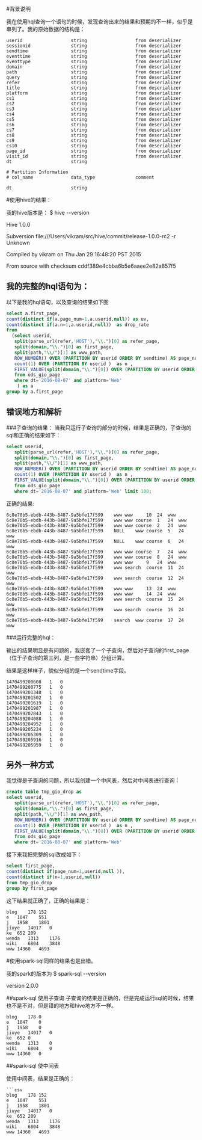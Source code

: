
#背景说明

我在使用hql查询一个语句的时候，发现查询出来的结果和预期的不一样，似乎是串列了。我的原始数据的结构是：
```csv
userid              	string              	from deserializer   
sessionid           	string              	from deserializer   
sendtime            	string              	from deserializer   
eventtime           	string              	from deserializer   
eventtype           	string              	from deserializer   
domain              	string              	from deserializer   
path                	string              	from deserializer   
query               	string              	from deserializer   
refer               	string              	from deserializer   
title               	string              	from deserializer   
platform            	string              	from deserializer   
cs1                 	string              	from deserializer   
cs2                 	string              	from deserializer   
cs3                 	string              	from deserializer   
cs4                 	string              	from deserializer   
cs5                 	string              	from deserializer   
cs6                 	string              	from deserializer   
cs7                 	string              	from deserializer   
cs8                 	string              	from deserializer   
cs9                 	string              	from deserializer   
cs10                	string              	from deserializer   
page_id             	string              	from deserializer   
visit_id            	string              	from deserializer   
dt                  	string              	                    
	 	 
# Partition Information	 	 
# col_name            	data_type           	comment             
	 	 
dt                  	string              	         
```

#使用hive的结果：

我的hive版本是：
$ hive --version

Hive 1.0.0


Subversion file:///Users/vikram/src/hive/commit/release-1.0.0-rc2 -r Unknown

Compiled by vikram on Thu Jan 29 16:48:20 PST 2015


From source with checksum cddf389e4cbba6b5e6aaee2e82a857f5


## 我的完整的hql语句为：
以下是我的hql语句，以及查询的结果如下图
```sql
select a.first_page,
count(distinct if(a.page_num=1,a.userid,null)) as uv,
count(distinct if(a.n=1,a.userid,null))  as drop_rate
from 
  (select userid,
   split(parse_url(refer,'HOST'),"\\.")[0] as refer_page,
   split(domain,"\\.")[0] as first_page,
   split(path,"\\/")[1] as www_path,
   ROW_NUMBER() OVER (PARTITION BY userid ORDER BY sendtime) AS page_num,
   count(1) OVER (PARTITION BY userid )  as n ,
   FIRST_VALUE(split(domain,"\\.")[0]) OVER (PARTITION BY userid ORDER BY sendtime) as first_ddd
   from ods_gio_page
   where dt='2016-08-07' and platform='Web'
    ) as a
group by a.first_page
```

## 错误地方和解析
###子查询的结果：
当我只运行子查询的部分的时候，结果是正确的，子查询的sql和正确的结果如下：
```sql
select userid,
   split(parse_url(refer,'HOST'),"\\.")[0] as refer_page,
   split(domain,"\\.")[0] as first_page,
   split(path,"\\/")[1] as www_path,
   ROW_NUMBER() OVER (PARTITION BY userid ORDER BY sendtime) AS page_num,
   count(1) OVER (PARTITION BY userid )  as n ,
   FIRST_VALUE(split(domain,"\\.")[0]) OVER (PARTITION BY userid ORDER BY sendtime) as first_ddd
   from ods_gio_page
   where dt='2016-08-07' and platform='Web' limit 100;
```
正确的结果:
```csv
6c8e70b5-ebdb-443b-8487-9a5bfe17f599	www	www		10	24	www
6c8e70b5-ebdb-443b-8487-9a5bfe17f599	www	www	course	1	24	www
6c8e70b5-ebdb-443b-8487-9a5bfe17f599	www	www	course	2	24	www
6c8e70b5-ebdb-443b-8487-9a5bfe17f599	NULL	www	course	5	24	www
6c8e70b5-ebdb-443b-8487-9a5bfe17f599	NULL	www	course	6	24	www
6c8e70b5-ebdb-443b-8487-9a5bfe17f599	www	www	course	7	24	www
6c8e70b5-ebdb-443b-8487-9a5bfe17f599	www	www	course	8	24	www
6c8e70b5-ebdb-443b-8487-9a5bfe17f599	www	www		9	24	www
6c8e70b5-ebdb-443b-8487-9a5bfe17f599	www	search	course	11	24	www
6c8e70b5-ebdb-443b-8487-9a5bfe17f599	www	search	course	12	24	www
6c8e70b5-ebdb-443b-8487-9a5bfe17f599	www	www		13	24	www
6c8e70b5-ebdb-443b-8487-9a5bfe17f599	www	www		14	24	www
6c8e70b5-ebdb-443b-8487-9a5bfe17f599	www	search	course	15	24	www
6c8e70b5-ebdb-443b-8487-9a5bfe17f599	www	search	course	16	24	www
6c8e70b5-ebdb-443b-8487-9a5bfe17f599	search	www	course	17	24	www

```

###运行完整的hql：

输出的结果明显是有问题的，我嵌套了一个子查询，然后对子查询的first_page（位于子查询的第三列，是一些字符串）分组计算。

 结果是这样样子，貌似分组的是一个sendtime字段。
```csv
1470499200608	1	0
1470499200775	1	0
1470499201348	1	0
1470499201502	1	0
1470499201619	1	0
1470499201987	1	0
1470499202843	1	0
1470499204088	1	0
1470499204952	1	0
1470499205224	1	0
1470499205309	1	0
1470499205916	1	0
1470499205959	1	0

```

## 另外一种方式

我觉得是子查询的问题，所以我创建一个中间表，然后对中间表进行查询：
```sql
create table tmp_gio_drop as
select userid,
   split(parse_url(refer,'HOST'),"\\.")[0] as refer_page,
   split(domain,"\\.")[0] as first_page,
   split(path,"\\/")[1] as www_path,
   ROW_NUMBER() OVER (PARTITION BY userid ORDER BY sendtime) AS page_num,
   count(1) OVER (PARTITION BY userid )  as n ,
   FIRST_VALUE(split(domain,"\\.")[0]) OVER (PARTITION BY userid ORDER BY sendtime) as first_ddd
   from ods_gio_page
   where dt='2016-08-07' and platform='Web'
```
接下来我把完整的sql改成如下：
```sql
select first_page,
count(distinct if(page_num=1,userid,null )),
count(distinct if(n=1,userid,null))
from tmp_gio_drop
group by first_page
```
这下结果就正确了，正确的结果是：

```csv
blog	178	152
e	1047	551
j	1958	1801
jiuye	14017	0
ke	652	209
wenda	1313	1176
wiki	6804	3848
www	14360	4693
```

#使用spark-sql同样的结果也是出错。

我的spark的版本为
$ spark-sql --version


version 2.0.0

##spark-sql 使用子查询
子查询的结果是正确的，但是完成运行sql的时候，结果也不是不对，但是错的地方和hive地方不一样。
```csv
blog	178	0
e	1047	0
j	1958	0
jiuye	14017	0
ke	652	0
wenda	1313	0
wiki	6804	0
www	14360	0
```
##spark-sql 使中间表

使用中间表，结果是正确的：
```csv
```csv
blog	178	152
e	1047	551
j	1958	1801
jiuye	14017	0
ke	652	209
wenda	1313	1176
wiki	6804	3848
www	14360	4693
```
```

